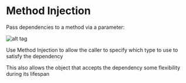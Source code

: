 # Method Injection

Pass dependencies to a method via a parameter:

![alt tag](https://github.com/Cody-Nicholson96/Software_Development/blob/master/Object_Oriented_Software_Development/pics/methodInjection1.jpg)

Use Method Injection to allow the caller to specify which type to use to satisfy the dependency

This also allows the object that accepts the dependency some flexibility during its lifespan